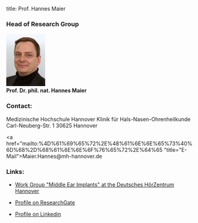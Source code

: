title: Prof. Hannes Maier

### Head of Research Group

![Picture Hannes Maier](HMA.jpg)  
**Prof. Dr. phil. nat. Hannes Maier**

### Contact:

Medizinische Hochschule Hannover
Klinik für Hals-Nasen-Ohrenheilkunde
Carl-Neuberg-Str. 1
30625 Hannover

<a href="&#x6d;&#x61;&#x69;&#x6c;&#x74;&#x6f;&#x3a;%4D%61%69%65%72%2E%48%61%6E%6E%65%73%40%6D%68%2D%68%61%6E%6E%6F%76%65%72%2E%64%65 "title="&#x45;&#x2d;&#x4d;&#x61;&#x69;&#x6c;">&#x4d;&#x61;&#x69;&#x65;&#x72;&#x2e;&#x48;&#x61;&#x6e;&#x6e;&#x65;&#x73;&#x40;&#x6d;&#x68;&#x2d;&#x68;&#x61;&#x6e;&#x6e;&#x6f;&#x76;&#x65;&#x72;&#x2e;&#x64;&#x65;</a>


### Links:

- [Work Group "Middle Ear Implants" at the Deutsches HörZentrum Hannover](http://www.hoerzentrum-hannover.de/index.php?id=20 "DHZ")

- [Profile on ResearchGate](http://www.researchgate.net/profile/Hannes_Maier "Profil on ResearchGate")

- [Profile on Linkedin](https://linkedin.com/pub/hannes-maier/2/163/92 "Profile on LinkedIn")
